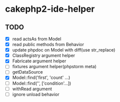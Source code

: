 # cakephp2-ide-helper

## TODO
- [x] read actsAs from Model
- [x] read public methods from Behavior
- [x] update phpdoc on Model with diff(use str_replace)
- [x] ClassRegistry argument helper
- [x] Fabricate argument helper
- [ ] fixtures argument helper(phpstorm meta)
- [ ] getDataSource
- [x] Model::find('first', 'count' ...)
- [ ] Model::find('', ['condition'...])
- [ ] withRead argument
- [ ] ignore unload behavior
